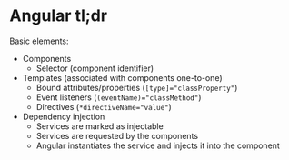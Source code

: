 # Angular tl;dr

Basic elements:

- Components
  - Selector (component identifier)
- Templates (associated with components one-to-one)
  - Bound attributes/properties (`[type]="classProperty"`)
  - Event listeners (`(eventName)="classMethod"`)
  - Directives (`*directiveName="value"`)
- Dependency injection
  - Services are marked as injectable
  - Services are requested by the components
  - Angular instantiates the service and injects it into the component

